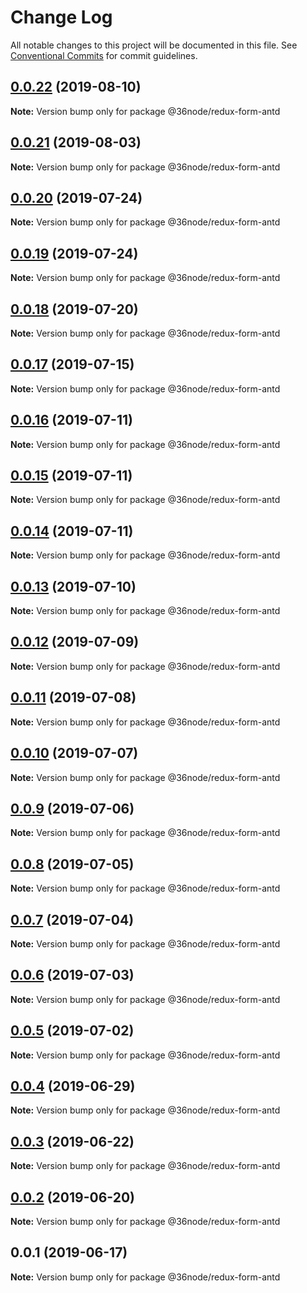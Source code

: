 # Change Log

All notable changes to this project will be documented in this file.
See [Conventional Commits](https://conventionalcommits.org) for commit guidelines.

## [0.0.22](https://github.com/36node/sketch/compare/@36node/redux-form-antd@0.0.21...@36node/redux-form-antd@0.0.22) (2019-08-10)

**Note:** Version bump only for package @36node/redux-form-antd





## [0.0.21](https://github.com/36node/sketch/compare/@36node/redux-form-antd@0.0.20...@36node/redux-form-antd@0.0.21) (2019-08-03)

**Note:** Version bump only for package @36node/redux-form-antd





## [0.0.20](https://github.com/36node/sketch/compare/@36node/redux-form-antd@0.0.19...@36node/redux-form-antd@0.0.20) (2019-07-24)

**Note:** Version bump only for package @36node/redux-form-antd





## [0.0.19](https://github.com/36node/sketch/compare/@36node/redux-form-antd@0.0.18...@36node/redux-form-antd@0.0.19) (2019-07-24)

**Note:** Version bump only for package @36node/redux-form-antd





## [0.0.18](https://github.com/36node/sketch/compare/@36node/redux-form-antd@0.0.17...@36node/redux-form-antd@0.0.18) (2019-07-20)

**Note:** Version bump only for package @36node/redux-form-antd





## [0.0.17](https://github.com/36node/sketch/compare/@36node/redux-form-antd@0.0.16...@36node/redux-form-antd@0.0.17) (2019-07-15)

**Note:** Version bump only for package @36node/redux-form-antd





## [0.0.16](https://github.com/36node/sketch/compare/@36node/redux-form-antd@0.0.15...@36node/redux-form-antd@0.0.16) (2019-07-11)

**Note:** Version bump only for package @36node/redux-form-antd





## [0.0.15](https://github.com/36node/sketch/compare/@36node/redux-form-antd@0.0.14...@36node/redux-form-antd@0.0.15) (2019-07-11)

**Note:** Version bump only for package @36node/redux-form-antd





## [0.0.14](https://github.com/36node/sketch/compare/@36node/redux-form-antd@0.0.13...@36node/redux-form-antd@0.0.14) (2019-07-11)

**Note:** Version bump only for package @36node/redux-form-antd





## [0.0.13](https://github.com/36node/sketch/compare/@36node/redux-form-antd@0.0.12...@36node/redux-form-antd@0.0.13) (2019-07-10)

**Note:** Version bump only for package @36node/redux-form-antd





## [0.0.12](https://github.com/36node/sketch/compare/@36node/redux-form-antd@0.0.11...@36node/redux-form-antd@0.0.12) (2019-07-09)

**Note:** Version bump only for package @36node/redux-form-antd





## [0.0.11](https://github.com/36node/sketch/compare/@36node/redux-form-antd@0.0.10...@36node/redux-form-antd@0.0.11) (2019-07-08)

**Note:** Version bump only for package @36node/redux-form-antd





## [0.0.10](https://github.com/36node/sketch/compare/@36node/redux-form-antd@0.0.9...@36node/redux-form-antd@0.0.10) (2019-07-07)

**Note:** Version bump only for package @36node/redux-form-antd





## [0.0.9](https://github.com/36node/sketch/compare/@36node/redux-form-antd@0.0.8...@36node/redux-form-antd@0.0.9) (2019-07-06)

**Note:** Version bump only for package @36node/redux-form-antd





## [0.0.8](https://github.com/36node/sketch/compare/@36node/redux-form-antd@0.0.7...@36node/redux-form-antd@0.0.8) (2019-07-05)

**Note:** Version bump only for package @36node/redux-form-antd





## [0.0.7](https://github.com/36node/sketch/compare/@36node/redux-form-antd@0.0.6...@36node/redux-form-antd@0.0.7) (2019-07-04)

**Note:** Version bump only for package @36node/redux-form-antd





## [0.0.6](https://github.com/36node/sketch/compare/@36node/redux-form-antd@0.0.5...@36node/redux-form-antd@0.0.6) (2019-07-03)

**Note:** Version bump only for package @36node/redux-form-antd





## [0.0.5](https://github.com/36node/sketch/compare/@36node/redux-form-antd@0.0.4...@36node/redux-form-antd@0.0.5) (2019-07-02)

**Note:** Version bump only for package @36node/redux-form-antd





## [0.0.4](https://github.com/36node/sketch/compare/@36node/redux-form-antd@0.0.3...@36node/redux-form-antd@0.0.4) (2019-06-29)

**Note:** Version bump only for package @36node/redux-form-antd





## [0.0.3](https://github.com/36node/sketch/compare/@36node/redux-form-antd@0.0.2...@36node/redux-form-antd@0.0.3) (2019-06-22)

**Note:** Version bump only for package @36node/redux-form-antd





## [0.0.2](https://github.com/36node/sketch/compare/@36node/redux-form-antd@0.0.1...@36node/redux-form-antd@0.0.2) (2019-06-20)

**Note:** Version bump only for package @36node/redux-form-antd





## 0.0.1 (2019-06-17)

**Note:** Version bump only for package @36node/redux-form-antd
